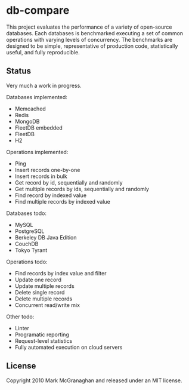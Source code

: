 # db-compare

This project evaluates the performance of a variety of open-source databases. Each databases is benchmarked executing a set of common operations with varying levels of concurrency. The benchmarks are designed to be simple, representative of production code, statistically useful, and fully reproducible.

## Status

Very much a work in progress.

Databases implemented:

 * Memcached
 * Redis
 * MongoDB
 * FleetDB embedded
 * FleetDB
 * H2

Operations implemented:

 * Ping
 * Insert records one-by-one
 * Insert records in bulk
 * Get record by id, sequentially and randomly
 * Get multiple records by ids, sequentially and randomly
 * Find record by indexed value
 * Find multiple records by indexed value

Databases todo:

 * MySQL
 * PostgreSQL
 * Berkeley DB Java Edition
 * CouchDB
 * Tokyo Tyrant

Operations todo:

 * Find records by index value and filter
 * Update one record
 * Update multiple records
 * Delete single record
 * Delete multiple records
 * Concurrent read/write mix

Other todo:

 * Linter
 * Programatic reporting
 * Request-level statistics
 * Fully automated execution on cloud servers
 
## License

Copyright 2010 Mark McGranaghan and released under an MIT license.